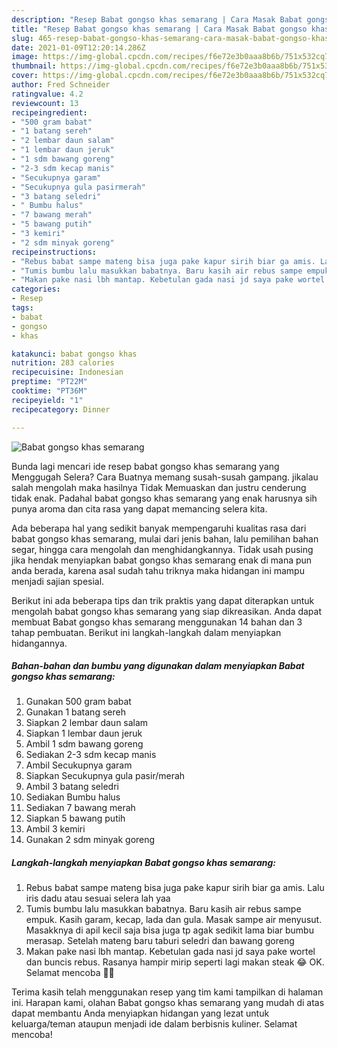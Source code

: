 ```yaml
---
description: "Resep Babat gongso khas semarang | Cara Masak Babat gongso khas semarang Yang Lezat"
title: "Resep Babat gongso khas semarang | Cara Masak Babat gongso khas semarang Yang Lezat"
slug: 465-resep-babat-gongso-khas-semarang-cara-masak-babat-gongso-khas-semarang-yang-lezat
date: 2021-01-09T12:20:14.286Z
image: https://img-global.cpcdn.com/recipes/f6e72e3b0aaa8b6b/751x532cq70/babat-gongso-khas-semarang-foto-resep-utama.jpg
thumbnail: https://img-global.cpcdn.com/recipes/f6e72e3b0aaa8b6b/751x532cq70/babat-gongso-khas-semarang-foto-resep-utama.jpg
cover: https://img-global.cpcdn.com/recipes/f6e72e3b0aaa8b6b/751x532cq70/babat-gongso-khas-semarang-foto-resep-utama.jpg
author: Fred Schneider
ratingvalue: 4.2
reviewcount: 13
recipeingredient:
- "500 gram babat"
- "1 batang sereh"
- "2 lembar daun salam"
- "1 lembar daun jeruk"
- "1 sdm bawang goreng"
- "2-3 sdm kecap manis"
- "Secukupnya garam"
- "Secukupnya gula pasirmerah"
- "3 batang seledri"
- " Bumbu halus"
- "7 bawang merah"
- "5 bawang putih"
- "3 kemiri"
- "2 sdm minyak goreng"
recipeinstructions:
- "Rebus babat sampe mateng bisa juga pake kapur sirih biar ga amis. Lalu iris dadu atau sesuai selera lah yaa"
- "Tumis bumbu lalu masukkan babatnya. Baru kasih air rebus sampe empuk. Kasih garam, kecap, lada dan gula. Masak sampe air menyusut. Masakknya di apil kecil saja bisa juga tp agak sedikit lama biar bumbu merasap. Setelah mateng baru taburi seledri dan bawang goreng"
- "Makan pake nasi lbh mantap. Kebetulan gada nasi jd saya pake wortel dan buncis rebus. Rasanya hampir mirip seperti lagi makan steak 😂 OK. Selamat mencoba 🙌💕"
categories:
- Resep
tags:
- babat
- gongso
- khas

katakunci: babat gongso khas 
nutrition: 283 calories
recipecuisine: Indonesian
preptime: "PT22M"
cooktime: "PT36M"
recipeyield: "1"
recipecategory: Dinner

---
```



![Babat gongso khas semarang](https://img-global.cpcdn.com/recipes/f6e72e3b0aaa8b6b/751x532cq70/babat-gongso-khas-semarang-foto-resep-utama.jpg)

Bunda lagi mencari ide resep babat gongso khas semarang yang Menggugah Selera? Cara Buatnya memang susah-susah gampang. jikalau salah mengolah maka hasilnya Tidak Memuaskan dan justru cenderung tidak enak. Padahal babat gongso khas semarang yang enak harusnya sih punya aroma dan cita rasa yang dapat memancing selera kita.

Ada beberapa hal yang sedikit banyak mempengaruhi kualitas rasa dari babat gongso khas semarang, mulai dari jenis bahan, lalu pemilihan bahan segar, hingga cara mengolah dan menghidangkannya. Tidak usah pusing jika hendak menyiapkan babat gongso khas semarang enak di mana pun anda berada, karena asal sudah tahu triknya maka hidangan ini mampu menjadi sajian spesial.




Berikut ini ada beberapa tips dan trik praktis yang dapat diterapkan untuk mengolah babat gongso khas semarang yang siap dikreasikan. Anda dapat membuat Babat gongso khas semarang menggunakan 14 bahan dan 3 tahap pembuatan. Berikut ini langkah-langkah dalam menyiapkan hidangannya.

<!--inarticleads1-->

##### Bahan-bahan dan bumbu yang digunakan dalam menyiapkan Babat gongso khas semarang:

1. Gunakan 500 gram babat
1. Gunakan 1 batang sereh
1. Siapkan 2 lembar daun salam
1. Siapkan 1 lembar daun jeruk
1. Ambil 1 sdm bawang goreng
1. Sediakan 2-3 sdm kecap manis
1. Ambil Secukupnya garam
1. Siapkan Secukupnya gula pasir/merah
1. Ambil 3 batang seledri
1. Sediakan  Bumbu halus
1. Sediakan 7 bawang merah
1. Siapkan 5 bawang putih
1. Ambil 3 kemiri
1. Gunakan 2 sdm minyak goreng




<!--inarticleads2-->

##### Langkah-langkah menyiapkan Babat gongso khas semarang:

1. Rebus babat sampe mateng bisa juga pake kapur sirih biar ga amis. Lalu iris dadu atau sesuai selera lah yaa
1. Tumis bumbu lalu masukkan babatnya. Baru kasih air rebus sampe empuk. Kasih garam, kecap, lada dan gula. Masak sampe air menyusut. Masakknya di apil kecil saja bisa juga tp agak sedikit lama biar bumbu merasap. Setelah mateng baru taburi seledri dan bawang goreng
1. Makan pake nasi lbh mantap. Kebetulan gada nasi jd saya pake wortel dan buncis rebus. Rasanya hampir mirip seperti lagi makan steak 😂 OK. Selamat mencoba 🙌💕




Terima kasih telah menggunakan resep yang tim kami tampilkan di halaman ini. Harapan kami, olahan Babat gongso khas semarang yang mudah di atas dapat membantu Anda menyiapkan hidangan yang lezat untuk keluarga/teman ataupun menjadi ide dalam berbisnis kuliner. Selamat mencoba!
